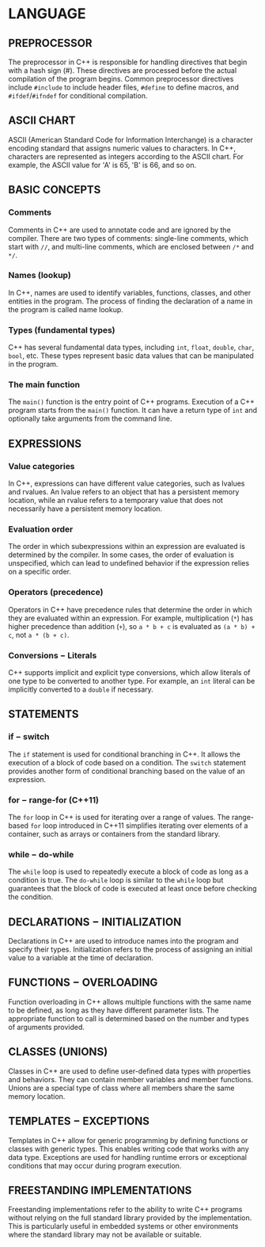 # LANGUAGE

## PREPROCESSOR

The preprocessor in C++ is responsible for handling directives that begin with a hash sign (#). These directives are processed before the actual compilation of the program begins. Common preprocessor directives include `#include` to include header files, `#define` to define macros, and `#ifdef`/`#ifndef` for conditional compilation.

## ASCII CHART

ASCII (American Standard Code for Information Interchange) is a character encoding standard that assigns numeric values to characters. In C++, characters are represented as integers according to the ASCII chart. For example, the ASCII value for 'A' is 65, 'B' is 66, and so on.

## BASIC CONCEPTS

### Comments

Comments in C++ are used to annotate code and are ignored by the compiler. There are two types of comments: single-line comments, which start with `//`, and multi-line comments, which are enclosed between `/*` and `*/`.

### Names (lookup)

In C++, names are used to identify variables, functions, classes, and other entities in the program. The process of finding the declaration of a name in the program is called name lookup.

### Types (fundamental types)

C++ has several fundamental data types, including `int`, `float`, `double`, `char`, `bool`, etc. These types represent basic data values that can be manipulated in the program.

### The main function

The `main()` function is the entry point of C++ programs. Execution of a C++ program starts from the `main()` function. It can have a return type of `int` and optionally take arguments from the command line.

## EXPRESSIONS

### Value categories

In C++, expressions can have different value categories, such as lvalues and rvalues. An lvalue refers to an object that has a persistent memory location, while an rvalue refers to a temporary value that does not necessarily have a persistent memory location.

### Evaluation order

The order in which subexpressions within an expression are evaluated is determined by the compiler. In some cases, the order of evaluation is unspecified, which can lead to undefined behavior if the expression relies on a specific order.

### Operators (precedence)

Operators in C++ have precedence rules that determine the order in which they are evaluated within an expression. For example, multiplication (`*`) has higher precedence than addition (`+`), so `a * b + c` is evaluated as `(a * b) + c`, not `a * (b + c)`.

### Conversions − Literals

C++ supports implicit and explicit type conversions, which allow literals of one type to be converted to another type. For example, an `int` literal can be implicitly converted to a `double` if necessary.

## STATEMENTS

### if − switch

The `if` statement is used for conditional branching in C++. It allows the execution of a block of code based on a condition. The `switch` statement provides another form of conditional branching based on the value of an expression.

### for − range-for (C++11)

The `for` loop in C++ is used for iterating over a range of values. The range-based `for` loop introduced in C++11 simplifies iterating over elements of a container, such as arrays or containers from the standard library.

### while − do-while

The `while` loop is used to repeatedly execute a block of code as long as a condition is true. The `do-while` loop is similar to the `while` loop but guarantees that the block of code is executed at least once before checking the condition.

## DECLARATIONS − INITIALIZATION

Declarations in C++ are used to introduce names into the program and specify their types. Initialization refers to the process of assigning an initial value to a variable at the time of declaration.

## FUNCTIONS − OVERLOADING

Function overloading in C++ allows multiple functions with the same name to be defined, as long as they have different parameter lists. The appropriate function to call is determined based on the number and types of arguments provided.

## CLASSES (UNIONS)

Classes in C++ are used to define user-defined data types with properties and behaviors. They can contain member variables and member functions. Unions are a special type of class where all members share the same memory location.

## TEMPLATES − EXCEPTIONS

Templates in C++ allow for generic programming by defining functions or classes with generic types. This enables writing code that works with any data type. Exceptions are used for handling runtime errors or exceptional conditions that may occur during program execution.

## FREESTANDING IMPLEMENTATIONS

Freestanding implementations refer to the ability to write C++ programs without relying on the full standard library provided by the implementation. This is particularly useful in embedded systems or other environments where the standard library may not be available or suitable.
